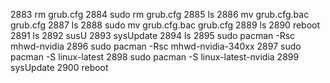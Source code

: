  2883  rm grub.cfg 
 2884  sudo rm grub.cfg 
 2885  ls 
 2886  mv grub.cfg.bac grub.cfg 
 2887  ls 
 2888  sudo mv grub.cfg.bac grub.cfg 
 2889  ls 
 2890  reboot 
 2891  ls 
 2892  susU 
 2893  sysUpdate 
 2894  ls 
 2895  sudo pacman -Rsc mhwd-nvidia 
 2896  sudo pacman -Rsc mhwd-nvidia-340xx 
 2897  sudo pacman -S linux-latest 
 2898  sudo pacman -S linux-latest-nvidia 
 2899  sysUpdate 
 2900  reboot
